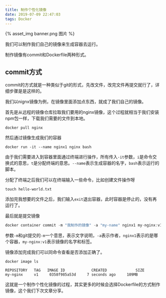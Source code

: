 ```yaml
---
title: 制作个性化镜像
date: 2019-07-09 22:47:03
tags: Docker
---
```

{% asset_img banner.png 图片 %}

我们可以制作我们自己的镜像来生成容器去运行。

制作镜像有commit和Dockerfile两种形式。

<!-- more -->

## commit方式

commit的方式就是一种类似于git的形式，先改文件，改完文件再提交就行了，详细步骤是是这样的。

我们以nignx镜像为例，在镜像里面添加点东西，就成了我们自己的镜像。

首先是从远程的镜像仓库拉取我们要用的nginx镜像，这个过程就相当于我们安装npm包一样，下载我们需要的文件到本地。

```
docker pull nginx
```

然后通过镜像生成我们的容器
```
docker run -it --name nginx1 nginx bash
```
由于我们需要进入到容器里面通过终端进行操作，所有传入`-it`参数，`i`是命令交换式的意思，`t`是分配终端的意思。`--name`表示生成容器的名字，`bash`表示运行的脚本。

分配了终端之后我们可以在终端输入一些命令，比如创建文件操作呀
```
touch hello-world.txt
```

添加完我想要的文件之后，我们输入`exit`退出容器，此时容器是停止的，没有再运行了。

最后就是提交镜像
```js
docker container commit -m "我制作的镜像" -a "my-name" nginx1 my-nginx:v1
```
参数`-m`和git提交的`-m`一个意思，表示文字说明，`-a`表示作者，`nginx1`表示的是哪个容器，`my-nginx:v1`表示镜像的名字和标签。

镜像添加完成我们可以同命令查看是否添加正确了。
```
docker image ls
```
```
REPOSITORY   TAG   IMAGE ID            CREATED             SIZE
my-nginx     v1     0358f985a53d     7 seconds ago     109MB
```
这就是一个制作个性化镜像的过程，其实更多的时候会选择Dockerfile的方式制作镜像，这个我们下次文章分享。
